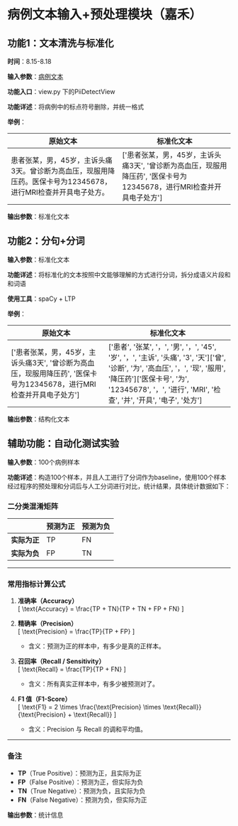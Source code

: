 # 病例文本输入+预处理模块（嘉禾）

## 功能1：文本清洗与标准化

**时间**：8.15-8.18

**输入参数**：[病例文本](./Sample.md)

**功能入口**：view.py 下的PiiDetectView

**功能详述**：将病例中的标点符号删除，并统一格式

**举例**：

| 原始文本   | 标准化文本 |
|--------|-----------|
| 患者张某，男，45岁，主诉头痛3天。曾诊断为高血压，现服用降压药。医保卡号为12345678，进行MRI检查并开具电子处方。 | \['患者张某，男，45岁，主诉头痛3天', '曾诊断为高血压，现服用降压药', '医保卡号为12345678，进行MRI检查并开具电子处方'\]     |

**输出参数**：标准化文本


## 功能2：分句+分词

**输入参数**：标准化文本

**功能详述**：将标准化的文本按照中文能够理解的方式进行分词，拆分成语义片段和和词语

**使用工具**：spaCy + LTP

**举例**：

| 原始文本   | 标准化文本 |
|--------|-----------|
|\['患者张某，男，45岁，主诉头痛3天', '曾诊断为高血压，现服用降压药', '医保卡号为12345678，进行MRI检查并开具电子处方'\]  | \['患者', '张某', '，', '男', '，', '45', '岁', '，', '主诉', '头痛', '3', '天'\]\['曾', '诊断', '为', '高血压', '，', '现', '服用', '降压药'\]\['医保卡号', '为', '12345678', '，', '进行', 'MRI', '检查', '并', '开具', '电子', '处方'\] |

**输出参数**：结构化文本

## 辅助功能：自动化测试实验
**输入参数**：100个病例样本

**功能详述**：构造100个样本，并且人工进行了分词作为baseline，使用100个样本经过程序的预处理和分词后与人工分词进行对比，统计结果，具体统计数据如下：

### 二分类混淆矩阵

|              | 预测为正 | 预测为负 |
|--------------|----------|----------|
| **实际为正** | TP       | FN       |
| **实际为负** | FP       | TN       |

---

### 常用指标计算公式

1. **准确率（Accuracy）**  
   \[
   \text{Accuracy} = \frac{TP + TN}{TP + TN + FP + FN}
   \]

2. **精确率（Precision）**  
   \[
   \text{Precision} = \frac{TP}{TP + FP}
   \]
   - 含义：预测为正的样本中，有多少是真的正样本。

3. **召回率（Recall / Sensitivity）**  
   \[
   \text{Recall} = \frac{TP}{TP + FN}
   \]
   - 含义：所有真实正样本中，有多少被预测对了。

4. **F1 值（F1-Score）**  
   \[
   \text{F1} = 2 \times \frac{\text{Precision} \times \text{Recall}}{\text{Precision} + \text{Recall}}
   \]
   - 含义：Precision 与 Recall 的调和平均值。

---

### 备注
- **TP**（True Positive）：预测为正，且实际为正  
- **FP**（False Positive）：预测为正，但实际为负  
- **TN**（True Negative）：预测为负，且实际为负  
- **FN**（False Negative）：预测为负，但实际为正


**输出参数**：统计信息










